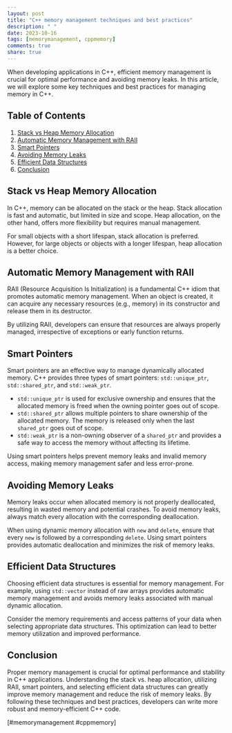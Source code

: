 ```yaml
---
layout: post
title: "C++ memory management techniques and best practices"
description: " "
date: 2023-10-16
tags: [memorymanagement, cppmemory]
comments: true
share: true
---
```


When developing applications in C++, efficient memory management is crucial for optimal performance and avoiding memory leaks. In this article, we will explore some key techniques and best practices for managing memory in C++.

## Table of Contents
1. [Stack vs Heap Memory Allocation](#stack-vs-heap-memory-allocation)
2. [Automatic Memory Management with RAII](#automatic-memory-management-with-raii)
3. [Smart Pointers](#smart-pointers)
4. [Avoiding Memory Leaks](#avoiding-memory-leaks)
5. [Efficient Data Structures](#efficient-data-structures)
6. [Conclusion](#conclusion)

## Stack vs Heap Memory Allocation

In C++, memory can be allocated on the stack or the heap. Stack allocation is fast and automatic, but limited in size and scope. Heap allocation, on the other hand, offers more flexibility but requires manual management.

For small objects with a short lifespan, stack allocation is preferred. However, for large objects or objects with a longer lifespan, heap allocation is a better choice.

## Automatic Memory Management with RAII

RAII (Resource Acquisition Is Initialization) is a fundamental C++ idiom that promotes automatic memory management. When an object is created, it can acquire any necessary resources (e.g., memory) in its constructor and release them in its destructor.

By utilizing RAII, developers can ensure that resources are always properly managed, irrespective of exceptions or early function returns.

## Smart Pointers

Smart pointers are an effective way to manage dynamically allocated memory. C++ provides three types of smart pointers: `std::unique_ptr`, `std::shared_ptr`, and `std::weak_ptr`.

- `std::unique_ptr` is used for exclusive ownership and ensures that the allocated memory is freed when the owning pointer goes out of scope.
- `std::shared_ptr` allows multiple pointers to share ownership of the allocated memory. The memory is released only when the last `shared_ptr` goes out of scope.
- `std::weak_ptr` is a non-owning observer of a `shared_ptr` and provides a safe way to access the memory without affecting its lifetime.

Using smart pointers helps prevent memory leaks and invalid memory access, making memory management safer and less error-prone.

## Avoiding Memory Leaks

Memory leaks occur when allocated memory is not properly deallocated, resulting in wasted memory and potential crashes. To avoid memory leaks, always match every allocation with the corresponding deallocation.

When using dynamic memory allocation with `new` and `delete`, ensure that every `new` is followed by a corresponding `delete`. Using smart pointers provides automatic deallocation and minimizes the risk of memory leaks.

## Efficient Data Structures

Choosing efficient data structures is essential for memory management. For example, using `std::vector` instead of raw arrays provides automatic memory management and avoids memory leaks associated with manual dynamic allocation.

Consider the memory requirements and access patterns of your data when selecting appropriate data structures. This optimization can lead to better memory utilization and improved performance.

## Conclusion

Proper memory management is crucial for optimal performance and stability in C++ applications. Understanding the stack vs. heap allocation, utilizing RAII, smart pointers, and selecting efficient data structures can greatly improve memory management and reduce the risk of memory leaks. By following these techniques and best practices, developers can write more robust and memory-efficient C++ code.

[#memorymanagement #cppmemory]